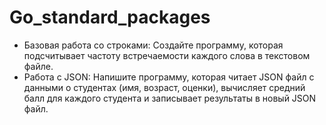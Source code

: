 # Go_standard_packages
- Базовая работа со строками: Создайте программу, которая подсчитывает частоту встречаемости каждого слова в текстовом файле.
- Работа с JSON: Напишите программу, которая читает JSON файл с данными о студентах (имя, возраст, оценки), вычисляет средний балл для каждого студента и записывает результаты в новый JSON файл.
